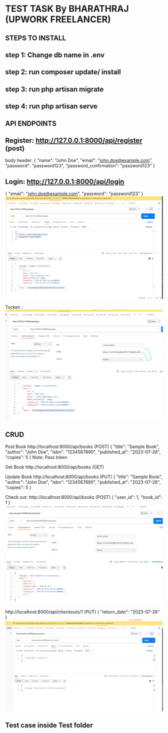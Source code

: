 # TEST TASK By BHARATHRAJ (UPWORK FREELANCER)

## STEPS TO INSTALL
## step 1:  Change db name in .env
## step 2: run composer update/ install
## step 3: run php artisan migrate
## step 4: run php artisan serve

## API ENDPOINTS
## Register:  http://127.0.0.1:8000/api/register (post)
body header:
{
    "name": "John Doe",
    "email": "john.doe@example.com",
    "password": "password123",
    "password_confirmation": "password123"
}
## Login:     http://127.0.0.1:8000/api/login
{
    "email": "john.doe@example.com",
    "password": "password123"
}
![Alt text](image-2.png)

Tocken :
![Alt text](image-3.png)

## CRUD
Post Book
http://localhost:8000/api/books (POST)
{
  "title": "Sample Book",
  "author": "John Doe",
  "isbn": "1234567890",
  "published_at": "2023-07-26",
  "copies": 5
}
Note: Pass token 

Get Book
http://localhost:8000/api/books (GET)

Update Book
http://localhost:8000/api/books (PUT)
{
  "title": "Sample Book",
  "author": "John Doe",
  "isbn": "1234567890",
  "published_at": "2023-07-26",
  "copies": 5
}

Check out:
http://localhost:8000/api/books (POST)
{
    "user_id": 1,
    "book_id": 1
}
![Alt text](image.png)

http://localhost:8000/api/checkouts/1 (PUT)
{
    "return_date": "2023-07-26"
}
![Alt text](image-1.png)

## Test case inside Test folder